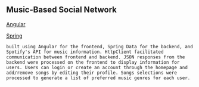 ## Music-Based Social Network

   [Angular](https://github.com/alexbumpers/project2-angular-ANM)

   [Spring](https://github.com/alexbumpers/project2-java-ANM)
   
    built using Angular for the frontend, Spring Data for the backend, and Spotify's API for music information. HttpClient facilitated communication between frontend and backend. JSON responses from the backend were processed on the frontend to display information for users. Users can login or create an account through the homepage and add/remove songs by editing their profile. Songs selections were processed to generate a list of preferred music genres for each user. 